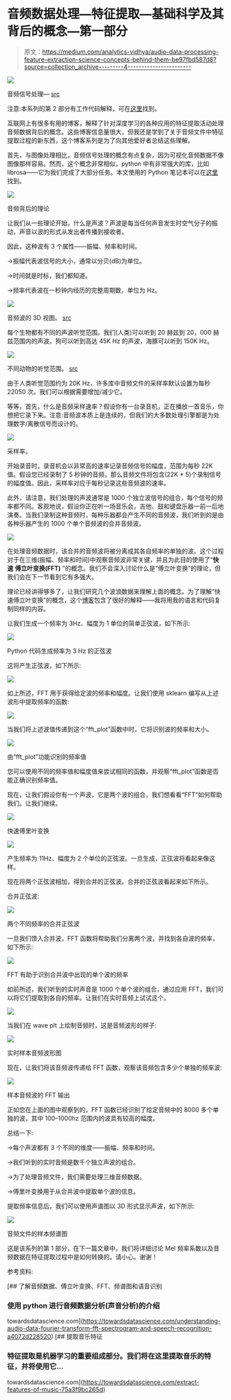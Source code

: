 # 音频数据处理—特征提取—基础科学及其背后的概念—第一部分

> 原文：<https://medium.com/analytics-vidhya/audio-data-processing-feature-extraction-science-concepts-behind-them-be97fbd587d8?source=collection_archive---------4----------------------->

![](img/f24ac924816e85754fa91ab63f922ccb.png)

音频信号处理— [src](https://www.eeweb.com/quizzes/audio-signal-processing)

注意:本系列的第 2 部分有工作代码解释，可在[这里](/analytics-vidhya/audio-data-processing-feature-extraction-essential-science-concepts-behind-them-part-2-9c738e6a7f99)找到。

互联网上有很多有用的博客，解释了针对深度学习的各种应用的特征提取活动处理音频数据背后的概念。这些博客信息量很大，但我还是学到了关于音频文件中特征提取过程的新东西，这个博客系列是为了向其他爱好者总结这些理解。

首先，与图像处理相比，音频信号处理的概念有点复杂，因为可视化音频数据不像图像那样容易。然而，这个概念非常相似，python 中有非常强大的库，比如 librosa——它为我们完成了大部分任务。本文使用的 Python 笔记本可以在[这里](https://github.com/VVasanth/MachineLearning/tree/master/AudioDataProcessing)找到。

![](img/e73e1174801c28b2ae928a76b6f597ad.png)

音频背后的理论

让我们从一些理论开始，什么是声波？声波是每当任何声音发生时空气分子的振动，声音以波的形式从发出者传播到接收者。

因此，这种波有 3 个属性——振幅、频率和时间。

→振幅代表波信号的大小，通常以分贝(dB)为单位。

→时间就是时标，我们都知道。

→频率代表波在一秒钟内经历的完整周期数，单位为 Hz。

![](img/14c43ed9e2381089540eaa979e34149b.png)

音频波的 3D 视图。 [src](http://ataspinar.com/2018/04/04/machine-learning-with-signal-processing-techniques/)

每个生物都有不同的声波听觉范围。我们(人类)可以听到 20 赫兹到 20，000 赫兹范围内的声波。狗可以听到高达 45K Hz 的声波，海豚可以听到 150K Hz。

![](img/fbf277877432b6c948460b4f9ebc0b5b.png)

不同动物的听觉范围。 [src](http://www.cochlea.org/en/hear/human-auditory-range)

由于人类听觉范围约为 20K Hz，许多库中音频文件的采样率默认设置为每秒 22050 次。我们可以根据需要增加/减少它。

等等，首先，什么是音频采样速率？假设你有一台录音机，正在播放一首音乐，你想把它录下来。注意:音频波本质上是连续的，但我们的大多数处理引擎都是为处理数字/离散信号而设计的。

![](img/d8e769e9eb07997832b47a6ee1421983.png)

采样率。

开始录音时，录音机会以非常高的速率记录音频信号的幅度，范围为每秒 22K 值。假设您已经录制了 5 秒钟的音频，那么音频文件将包含(22K * 5)个录制信号的幅度值。因此，采样率对应于每秒记录这些音频波的速率。

此外，请注意，我们处理的声波通常是 1000 个独立波信号的组合，每个信号的频率都不同。客观地说，假设你正在听一场音乐会，吉他、鼓和键盘乐器一前一后地演奏。当我们录制这种音频时，每种乐器都会产生不同的音频波，我们听到的是由各种乐器产生的 1000 个单个音频波的合并音频波。

![](img/ce2db71489f074142634d8099e462b75.png)

在处理音频数据时，该合并的音频波将被分离成其各自频率的单独的波。这个过程对于在三维(振幅、频率和时间)中观察音频波非常关键，并且为此目的使用了“**快速** **傅立叶变换(FFT)** ”的概念。我们不会深入讨论什么是“傅立叶变换”的理论，但我们会在下一节看到它有多强大。

理论已经讲得够多了，让我们研究几个波浪数据来理解上面的概念。为了理解“快速傅立叶变换”的概念，这个[博客](https://towardsdatascience.com/understanding-audio-data-fourier-transform-fft-spectrogram-and-speech-recognition-a4072d228520)包含了很好的解释——我将用我的语言和代码复制同样的内容。

让我们生成一个频率为 3Hz、幅度为 1 单位的简单正弦波，如下所示:

![](img/040d7a3b9a76dfbf0d7468e95983cab4.png)

Python 代码生成频率为 3 Hz 的正弦波

这将产生正弦波，如下所示:

![](img/1f9f2bd07cc035792f70d450f2e24e44.png)

如上所述，FFT 用于获得给定波的频率和幅度。让我们使用 sklearn 编写从上述波形中提取频率的函数:

![](img/fe05e8588ea4236a872a7d9c17edb3c5.png)

当我们将上述波值传递到这个“fft_plot”函数中时，它将识别波的频率和大小。

![](img/1972453febc7f83e40a7e8a46dbf4426.png)

由“fft_plot”功能识别的频率值

您可以使用不同的频率值和幅度值来尝试相同的函数，并观察“fft_plot”函数是否能正确识别频率值。

现在，让我们假设你有一个声波，它是两个波的组合，我们想看看“FFT”如何帮助我们。让我们继续。

![](img/9240590045a7da65a8e7591b5c271ff9.png)

快速傅里叶变换

![](img/748e35f4c6dd12fcf090823d730c3082.png)

产生频率为 11Hz、幅度为 2 个单位的正弦波。一旦生成，正弦波将看起来像这样。

现在将两个正弦波相加，得到合并的正弦波。合并的正弦波看起来如下所示。

合并正弦波:

![](img/5e33b84cb268fac446a091f6c709b666.png)

两个不同频率的合并正弦波

一旦我们馈入合并波，FFT 函数将帮助我们分离两个波，并找到各自波的频率，如下所示:

![](img/7adfea4fed523305a8d6ab3db4c432ae.png)

FFT 有助于识别合并波中出现的单个波的频率

如前所述，我们听到的实时声音是 1000 个单个波的组合，通过应用 FFT，我们可以将它们提取到各自的频率。让我们在实时音频上试试这个。

![](img/fbaab438481a71674349b4956f026218.png)

当我们在 wave plt 上绘制音频时，这是音频波形的样子:

![](img/3895c135fb1fe87bb3fa1e02725bb52b.png)

实时样本音频波形图

现在，让我们将该音频波传递给 FFT 函数，观察该音频包含多少个单独的频率波:

![](img/74b92281e4466d7b8cb636880fc1e632.png)

样本音频波的 FFT 输出

正如您在上面的图中观察到的，FFT 函数已经识别了给定音频中的 8000 多个单独的波，其中 100–1000hz 范围内的波具有较高的幅度。

总结一下:

→每个声波都有 3 个不同的维度——振幅、频率和时间。

→我们听到的实时音频是数千个独立声波的组合。

→为了处理音频文件，我们需要处理三维音频数据。

→傅里叶变换用于从合并波中提取单个波的信息。

提取频率信息后，我们可以使用声谱图以 3D 形式显示声波，如下所示:

![](img/ed0861be266b7c1f63a33997aba92a47.png)

音频文件的样本频谱图

这是该系列的第 1 部分，在下一篇文章中，我们将详细讨论 Mel 频率系数以及音频数据在特征提取过程中是如何转换的。请小心。谢谢！

参考资料:

[](https://towardsdatascience.com/understanding-audio-data-fourier-transform-fft-spectrogram-and-speech-recognition-a4072d228520) [## 了解音频数据、傅立叶变换、FFT、频谱图和语音识别

### 使用 python 进行音频数据分析(声音分析)的介绍

towardsdatascience.com](https://towardsdatascience.com/understanding-audio-data-fourier-transform-fft-spectrogram-and-speech-recognition-a4072d228520) [](https://towardsdatascience.com/extract-features-of-music-75a3f9bc265d) [## 提取音乐特征

### 特征提取是机器学习的重要组成部分。我们将在这里提取音乐的特征，并将使用它…

towardsdatascience.com](https://towardsdatascience.com/extract-features-of-music-75a3f9bc265d)